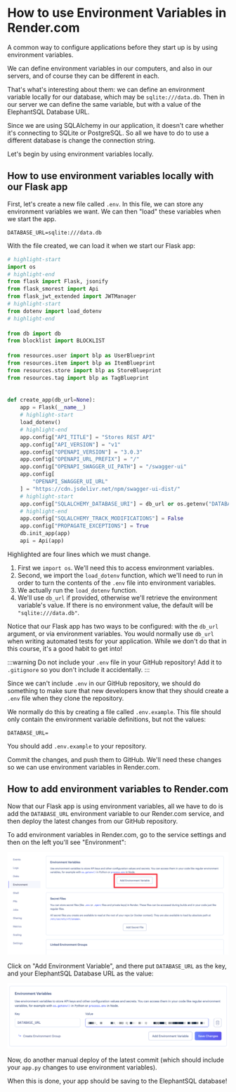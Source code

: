 # How to use Environment Variables in Render.com

A common way to configure applications before they start up is by using environment variables.

We can define environment variables in our computers, and also in our servers, and of course they can be different in each.

That's what's interesting about them: we can define an environment variable locally for our database, which may be `sqlite:///data.db`. Then in our server we can define the same variable, but with a value of the ElephantSQL Database URL.

Since we are using SQLAlchemy in our application, it doesn't care whether it's connecting to SQLite or PostgreSQL. So all we have to do to use a different database is change the connection string.

Let's begin by using environment variables locally.

## How to use environment variables locally with our Flask app

First, let's create a new file called `.env`. In this file, we can store any environment variables we want. We can then "load" these variables when we start the app.

```text title=".env"
DATABASE_URL=sqlite:///data.db
```

With the file created, we can load it when we start our Flask app:

```python title="app.py"
# highlight-start
import os
# highlight-end
from flask import Flask, jsonify
from flask_smorest import Api
from flask_jwt_extended import JWTManager
# highlight-start
from dotenv import load_dotenv
# highlight-end

from db import db
from blocklist import BLOCKLIST

from resources.user import blp as UserBlueprint
from resources.item import blp as ItemBlueprint
from resources.store import blp as StoreBlueprint
from resources.tag import blp as TagBlueprint


def create_app(db_url=None):
    app = Flask(__name__)
    # highlight-start
    load_dotenv()
    # highlight-end
    app.config["API_TITLE"] = "Stores REST API"
    app.config["API_VERSION"] = "v1"
    app.config["OPENAPI_VERSION"] = "3.0.3"
    app.config["OPENAPI_URL_PREFIX"] = "/"
    app.config["OPENAPI_SWAGGER_UI_PATH"] = "/swagger-ui"
    app.config[
        "OPENAPI_SWAGGER_UI_URL"
    ] = "https://cdn.jsdelivr.net/npm/swagger-ui-dist/"
    # highlight-start
    app.config["SQLALCHEMY_DATABASE_URI"] = db_url or os.getenv("DATABASE_URL", "sqlite:///data.db")
    # highlight-end
    app.config["SQLALCHEMY_TRACK_MODIFICATIONS"] = False
    app.config["PROPAGATE_EXCEPTIONS"] = True
    db.init_app(app)
    api = Api(app)
```

Highlighted are four lines which we must change.

1. First we `import os`. We'll need this to access environment variables.
2. Second, we import the `load_dotenv` function, which we'll need to run in order to turn the contents of the `.env` file into environment variables.
3. We actually run the `load_dotenv` function.
4. We'll use `db_url` if provided, otherwise we'll retrieve the environment variable's value. If there is no environment value, the default will be `"sqlite:///data.db"`.

Notice that our Flask app has two ways to be configured: with the `db_url` argument, or via environment variables. You would normally use `db_url` when writing automated tests for your application. While we don't do that in this course, it's a good habit to get into!

:::warning
Do not include your `.env` file in your GitHub repository! Add it to `.gitignore` so you don't include it accidentally.
:::

Since we can't include `.env` in our GitHub repository, we should do something to make sure that new developers know that they should create a `.env` file when they clone the repository.

We normally do this by creating a file called `.env.example`. This file should only contain the environment variable definitions, but not the values:

```text title=".env.example"
DATABASE_URL=
```

You should add `.env.example` to your repository.

Commit the changes, and push them to GitHub. We'll need these changes so we can use environment variables in Render.com.

## How to add environment variables to Render.com

Now that our Flask app is using environment variables, all we have to do is add the `DATABASE_URL` environment variable to our Render.com service, and then deploy the latest changes from our GitHub repository.

To add environment variables in Render.com, go to the service settings and then on the left you'll see "Environment":

![Render.com screenshot showing the button to add a environment variables](./assets/render-add-env-var.png)

Click on "Add Environment Variable", and there put `DATABASE_URL` as the key, and your ElephantSQL Database URL as the value:

![Render.com screenshot showing DATABASE_URL added with a pixelated value](./assets/render-database-url-env-var.png)

Now, do another manual deploy of the latest commit (which should include your `app.py` changes to use environment variables).

When this is done, your app should be saving to the ElephantSQL database!

